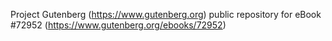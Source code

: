 Project Gutenberg (https://www.gutenberg.org) public repository
for eBook #72952 (https://www.gutenberg.org/ebooks/72952)
